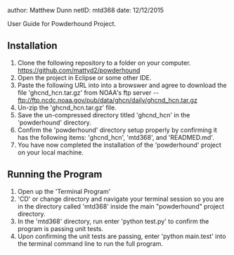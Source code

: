 author: Matthew Dunn
netID: mtd368
date: 12/12/2015

User Guide for Powderhound Project.

  Installation
  ------------
  1. Clone the following repository to a folder on your computer. https://github.com/mattyd2/powderhound
  2. Open the project in Eclipse or some other IDE.
  3. Paste the following URL into into a browswer and agree to download the file 'ghcnd_hcn.tar.gz' from NOAA's ftp server -- ftp://ftp.ncdc.noaa.gov/pub/data/ghcn/daily/ghcnd_hcn.tar.gz
  4. Un-zip the 'ghcnd_hcn.tar.gz' file.
  5. Save the un-compressed directory titled 'ghcnd_hcn' in the 'powderhound' directory.
  6. Confirm the 'powderhound' directory setup properly by confirming it has the following items: 'ghcnd_hcn', 'mtd368', and 'READMED.md'.
  7. You have now completed the installation of the 'powderhound' project on your local machine.

  Running the Program
  -------------------
  1. Open up the 'Terminal Program'
  2. 'CD' or change directory and navigate your terminal session so you are in the directory called 'mtd368' inside the main "powderhound" project directory.
  3. In the 'mtd368' directory, run enter 'python test.py' to confirm the program is passing unit tests.
  4. Upon confirming the unit tests are passing, enter 'python main.test' into the terminal command line to run the full program.


